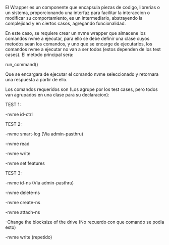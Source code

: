 El Wrapper es un componente que encapsula piezas de codigo, librerias o un sistema, proporcionando una interfaz para facilitar la interaccion o modificar su comportamiento, es un intermediario, abstrayendo la complejidad y en ciertos casos, agregando funcionalidad.

En este caso, se requiere crear un nvme wrapper que almacene los comandos nvme a ejecutar, para ello se debe definir una clase cuyos metodos sean los comandos, y uno que se encarge de ejecutarlos, los comandos nvme a ejecutar no van a ser todos (estos dependen de los test cases). El metodo principal sera:

run_command()

Que se encargara de ejecutar el comando nvme seleccionado y retornara una respuesta a partir de ello.

Los comandos requeridos son (Los agrupe por los test cases, pero todos van agrupados en una clase para su declaracion):

TEST 1:

  -nvme id-ctrl
  
TEST 2: 

  -nvme smart-log (Via admin-pasthru)
  
  -nvme read
  
  -nvme write
  
  -nvme set features
  
TEST 3: 

  -nvme id-ns (Via admin-pasthru)
  
  -nvme delete-ns
  
  -nvme create-ns
  
  -nvme attach-ns
  
  -Change the blocksize of the drive (No recuerdo con que comando se podia esto)
  
  -nvme write (repetido)
  

